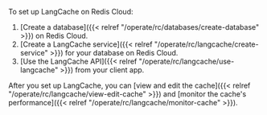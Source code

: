 To set up LangCache on Redis Cloud:

1. [Create a database]({{< relref "/operate/rc/databases/create-database" >}}) on Redis Cloud.
2. [Create a LangCache service]({{< relref "/operate/rc/langcache/create-service" >}}) for your database on Redis Cloud.
3. [Use the LangCache API]({{< relref "/operate/rc/langcache/use-langcache" >}}) from your client app.

After you set up LangCache, you can [view and edit the cache]({{< relref "/operate/rc/langcache/view-edit-cache" >}}) and [monitor the cache's performance]({{< relref "/operate/rc/langcache/monitor-cache" >}}).